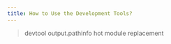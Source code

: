 ```yaml
---
title: How to Use the Development Tools?
---
```

> devtool
> output.pathinfo
> hot module replacement
